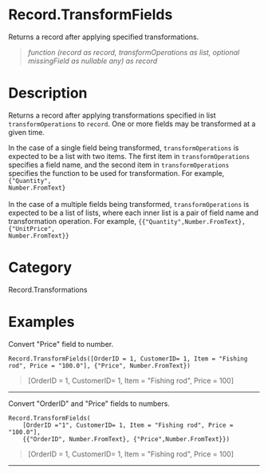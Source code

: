 ﻿# Record.TransformFields
Returns a record after applying specified transformations.
> _function (record as record, transformOperations as list, optional missingField as nullable any) as record_
# Description 
Returns a record after applying transformations specified in list <code>transformOperations</code> to <code>record</code>.
    One or more fields may be transformed at a given time. 
      <div>In the case of a single field being transformed, <code>transformOperations</code> is expected to be a list with two items. The first item in <code>transformOperations</code> specifies a field name, and the second item in <code>transformOperations</code> specifies the function to be used for transformation. For example, <code>{"Quantity", Number.FromText}</code></div>      
      <div>In the case of a multiple fields being transformed, <code>transformOperations</code> is expected to be a list of lists, where each inner list is a pair of field name and transformation operation. For example, <code>{{"Quantity",Number.FromText},{"UnitPrice", Number.FromText}}</code></div>
# Category 
Record.Transformations
# Examples 
Convert "Price" field to number.
```
Record.TransformFields([OrderID = 1, CustomerID= 1, Item = "Fishing rod", Price = "100.0"], {"Price", Number.FromText})
```
> [OrderID = 1, CustomerID= 1, Item = "Fishing rod", Price = 100]
***
Convert "OrderID" and "Price" fields to numbers.
```
Record.TransformFields(
    [OrderID ="1", CustomerID= 1, Item = "Fishing rod", Price = "100.0"], 
    {{"OrderID", Number.FromText}, {"Price",Number.FromText}})
```
> [OrderID = 1, CustomerID= 1, Item = "Fishing rod", Price = 100]
***
